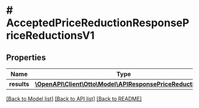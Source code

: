 # # AcceptedPriceReductionResponsePriceReductionsV1

## Properties

Name | Type | Description | Notes
------------ | ------------- | ------------- | -------------
**results** | [**\OpenAPI\Client\Otto\Model\APIResponsePriceReductionsV1**](APIResponsePriceReductionsV1.md) |  | [optional]

[[Back to Model list]](../../README.md#models) [[Back to API list]](../../README.md#endpoints) [[Back to README]](../../README.md)

